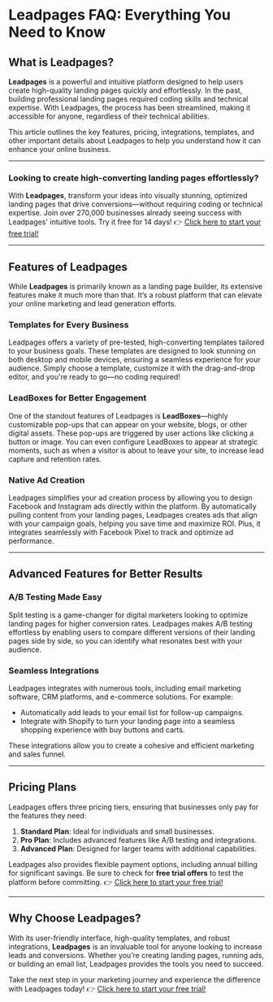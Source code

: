 # Leadpages FAQ: Everything You Need to Know

## What is Leadpages?

**Leadpages** is a powerful and intuitive platform designed to help users create high-quality landing pages quickly and effortlessly. In the past, building professional landing pages required coding skills and technical expertise. With Leadpages, the process has been streamlined, making it accessible for anyone, regardless of their technical abilities. 

This article outlines the key features, pricing, integrations, templates, and other important details about Leadpages to help you understand how it can enhance your online business.

---

### Looking to create high-converting landing pages effortlessly?  

With **Leadpages**, transform your ideas into visually stunning, optimized landing pages that drive conversions—without requiring coding or technical expertise. Join over 270,000 businesses already seeing success with Leadpages' intuitive tools. Try it free for 14 days! 👉 [Click here to start your free trial!](https://bit.ly/LEadPages)

---

## Features of Leadpages

While **Leadpages** is primarily known as a landing page builder, its extensive features make it much more than that. It’s a robust platform that can elevate your online marketing and lead generation efforts. 

### Templates for Every Business

Leadpages offers a variety of pre-tested, high-converting templates tailored to your business goals. These templates are designed to look stunning on both desktop and mobile devices, ensuring a seamless experience for your audience. Simply choose a template, customize it with the drag-and-drop editor, and you're ready to go—no coding required! 

### LeadBoxes for Better Engagement

One of the standout features of Leadpages is **LeadBoxes**—highly customizable pop-ups that can appear on your website, blogs, or other digital assets. These pop-ups are triggered by user actions like clicking a button or image. You can even configure LeadBoxes to appear at strategic moments, such as when a visitor is about to leave your site, to increase lead capture and retention rates.

### Native Ad Creation

Leadpages simplifies your ad creation process by allowing you to design Facebook and Instagram ads directly within the platform. By automatically pulling content from your landing pages, Leadpages creates ads that align with your campaign goals, helping you save time and maximize ROI. Plus, it integrates seamlessly with Facebook Pixel to track and optimize ad performance.

---

## Advanced Features for Better Results

### A/B Testing Made Easy

Split testing is a game-changer for digital marketers looking to optimize landing pages for higher conversion rates. Leadpages makes A/B testing effortless by enabling users to compare different versions of their landing pages side by side, so you can identify what resonates best with your audience.

### Seamless Integrations

Leadpages integrates with numerous tools, including email marketing software, CRM platforms, and e-commerce solutions. For example:
- Automatically add leads to your email list for follow-up campaigns.
- Integrate with Shopify to turn your landing page into a seamless shopping experience with buy buttons and carts.

These integrations allow you to create a cohesive and efficient marketing and sales funnel.

---

## Pricing Plans

Leadpages offers three pricing tiers, ensuring that businesses only pay for the features they need:
1. **Standard Plan**: Ideal for individuals and small businesses.
2. **Pro Plan**: Includes advanced features like A/B testing and integrations.
3. **Advanced Plan**: Designed for larger teams with additional capabilities.

Leadpages also provides flexible payment options, including annual billing for significant savings. Be sure to check for **free trial offers** to test the platform before committing. 👉 [Click here to start your free trial!](https://bit.ly/LEadPages)

---

## Why Choose Leadpages?

With its user-friendly interface, high-quality templates, and robust integrations, **Leadpages** is an invaluable tool for anyone looking to increase leads and conversions. Whether you’re creating landing pages, running ads, or building an email list, Leadpages provides the tools you need to succeed.

Take the next step in your marketing journey and experience the difference with Leadpages today! 👉 [Click here to start your free trial!](https://bit.ly/LEadPages)
